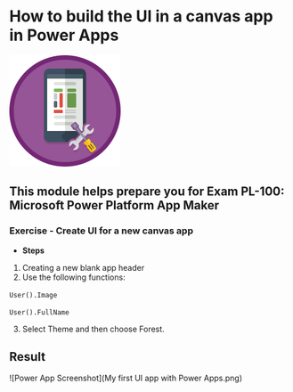 # How to build the UI in a canvas app in Power Apps
![Image taken from MS training](how-to-build-ui-canvas-app.svg)
## This module helps prepare you for Exam PL-100: Microsoft Power Platform App Maker
### Exercise - Create UI for a new canvas app

- **Steps**
1. Creating a new blank app header
2. Use the following functions:

```User().Image```

```User().FullName```

3.  Select Theme and then choose Forest.

## Result
![Power App Screenshot](My first UI app with Power Apps.png)
